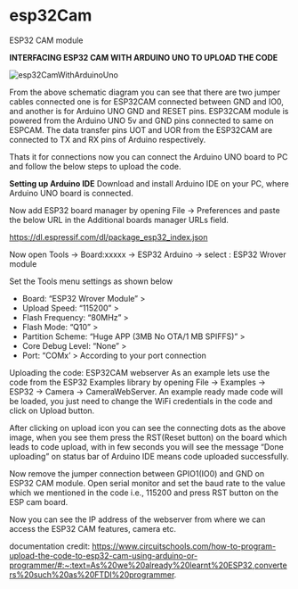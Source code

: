 # esp32Cam
ESP32 CAM module 


**INTERFACING ESP32 CAM WITH ARDUINO UNO TO UPLOAD THE CODE**


![esp32CamWithArduinoUno](https://github.com/niteshnidarshan/esp32Cam/assets/8472412/4f874fb3-0bcd-4e95-928a-2095c85e0d2a)

From the above schematic diagram you can see that there are two jumper cables connected one is for ESP32CAM connected between GND and IO0, and another is for Arduino UNO GND and RESET pins. ESP32CAM module is powered from the Arduino UNO 5v and GND pins connected to same on ESPCAM. The data transfer pins UOT and UOR from the ESP32CAM are connected to TX and RX pins of Arduino respectively.

Thats it for connections now you can connect the Arduino UNO board to PC and follow the below steps to upload the code.

**Setting up Arduino IDE**
Download and install Arduino IDE on your PC, where Arduino UNO board is connected.

Now add ESP32 board manager by opening File -> Preferences and paste the below URL in the Additional boards manager URLs field.

https://dl.espressif.com/dl/package_esp32_index.json

Now open Tools -> Board:xxxxx -> ESP32 Arduino -> select : ESP32 Wrover module

Set the Tools menu settings as shown below
+ Board: “ESP32 Wrover Module” >
+ Upload Speed: “115200” >
+ Flash Frequency: “80MHz” >
+ Flash Mode: “Q10” >
+ Partition Scheme: “Huge APP (3MB No OTA/1 MB SPIFFS)” >
+ Core Debug Level: “None” >
+ Port: “COMx’ > According to your port connection

Uploading the code: ESP32CAM webserver
As an example lets use the code from the ESP32 Examples library by opening File -> Examples -> ESP32 -> Camera -> CameraWebServer. An example ready made code will be loaded, you just need to change the WiFi credentials in the code and click on Upload button.


After clicking on upload icon you can see the connecting dots as the above image, when you see them press the RST(Reset button) on the board which leads to code upload, with in few seconds you will see the message “Done uploading” on status bar of Arduino IDE means code uploaded successfully.

Now remove the jumper connection between GPIO1(IO0) and GND on ESP32 CAM module. Open serial monitor and set the baud rate to the value which we mentioned in the code i.e., 115200 and press RST button on the ESP cam board.

Now you can see the IP address of the webserver from where we can access the ESP32 CAM features, camera etc. 


documentation credit: https://www.circuitschools.com/how-to-program-upload-the-code-to-esp32-cam-using-arduino-or-programmer/#:~:text=As%20we%20already%20learnt%20ESP32,converters%20such%20as%20FTDI%20programmer.
